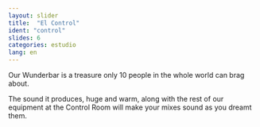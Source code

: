 ```yaml
---
layout: slider
title:  "El Control"
ident: "control"
slides: 6
categories: estudio
lang: en
---
```


Our Wunderbar is a treasure only 10 people in the whole world can brag about.

The sound it produces, huge and warm, along with the rest of our equipment at the Control Room will make your mixes sound as you dreamt them.